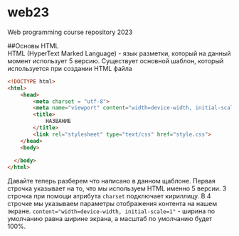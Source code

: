 # web23
Web programming course repository 2023

##Основы HTML\
HTML (HyperText Marked Language) - язык разметки, который на данный момент использует 5 версию. 
Существует основной шаблон, который используется при создании HTML файла
```HTML
<!DOCTYPE html>
<html>
	<head>
		<meta charset = "utf-8">
		<meta name="viewport" content="width=device-width, initial-scale=1">
		<title>
			НАЗВАНИЕ
		</title>
		<link rel="stylesheet" type="text/css" href="style.css">
	</head>
	<body>
    
  </body>
</html>
```

Давайте теперь разберем что написано в данном щаблоне. Первая строчка указывает на то, что мы используем HTML именно 5 версии.
3 строчка при помощи атрибута `charset` подключает кириллицу. 
В 4 строчке мы указываем параметры отображения контента на нашем экране. `content="width=device-width, initial-scale=1"` - ширина по умолчанию равна ширине экрана, а масштаб по умолчанию будет 100%.
